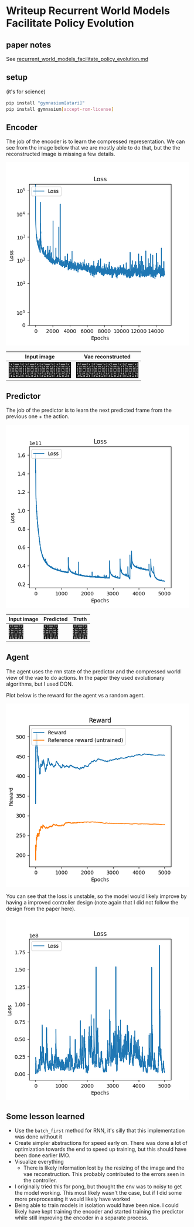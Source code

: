 # Writeup Recurrent World Models Facilitate Policy Evolution

## paper notes
See [recurrent_world_models_facilitate_policy_evolution.md](./recurrent_world_models_faciliate_policy_evolution.md)

## setup

(it's for science)
```bash
pip install "gymnasium[atari]"
pip install gymnasium[accept-rom-license]
```

## Encoder
The job of the encoder is to learn the compressed representation. We can see from the image below that we are mostly able to do that, but the the reconstructed image is missing a few details.

![loss](./encoder/loss.png)

| Input image                     | Vae reconstructed         |
| ------------------------------- | ------------------------- |
| ![example](./encoder/truth.png) | ![vae](./encoder/vae.png) |

## Predictor
The job of the predictor is to learn the next predicted frame from the previous one + the action.

![loss](./predictor/loss.png)

| Input image                                                     | Predicted                                                             | Truth                                                         |
| --------------------------------------------------------------- | --------------------------------------------------------------------- | ------------------------------------------------------------- |
| ![previous frame](./predictor/truth_previous_frame_decoded.png) | ![predicted next frame](./predictor/predicted_next_frame_decoded.png) | ![truth next frame](./predictor/truth_next_frame_decoded.png) |

## Agent
The agent uses the rnn state of the predictor and the compressed world view of the vae to do actions.
In the paper they used evolutionary algorithms, but I used DQN.

Plot below is the reward for the agent vs a random agent. 

![reward](./controller/reward.png)  

You can see that the loss is unstable, so the model would likely improve by having a improved controller design (note again that I did not follow the design from the paper here).

![loss](./controller/loss.png)

## Some lesson learned
- Use the `batch_first` method for RNN, it's silly that this implementation was done without it
- Create simpler abstractions for speed early on. There was done a lot of optimization towards the end to speed up training, but this should have been done earlier IMO.
- Visualize everything 
  - There is likely information lost by the resizing of the image and the vae reconstruction. This probably contributed to the errors seen in the controller.
- I originally tried this for pong, but thought the env was to noisy to get the model working. This most likely wasn't the case, but if I did some more preprocessing it would likely have worked
- Being able to train models in isolation would have been nice. I could likely have kept training the encoder and started training the predictor while still improving the encoder in a separate process.
